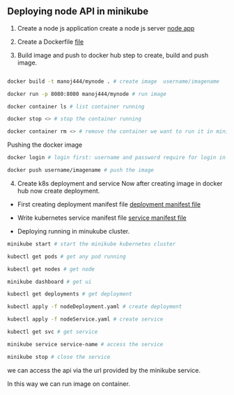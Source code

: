 ## Deploying node API in minikube

1. Create a node js application
create a node js server
[node app](./backend/index.js)

2. Create a Dockerfile
[file](./backend/Dockerfile)

3. Build image and push to docker hub
step to create, build and push image.
```bash

docker build -t manoj444/mynode . # create image  username/imagename

docker run -p 8080:8080 manoj444/mynode # run image

docker container ls # list container running

docker stop <> # stop the container running

docker container rm <> # remove the container we want to run it in minikube single node cluster
```

Pushing the docker image
```bash
docker login # login first: username and password require for login in docker.

docker push username/imagename # push the image
```

4. Create k8s deployment and service
Now after creating image in docker hub now create deployment.

- First creating deployment manifest file
[deployment manifest file](./Deployment/nodeDeployment.yaml)

- Write kubernetes service manifest file
[service manifest file](./Deployment/nodeService.yaml)

- Deploying
running in minukube cluster.

```bash
minikube start # start the minikube kubernetes cluster

kubectl get pods # get any pod running

kubectl get nodes # get node

minikube dashboard # get ui

kubectl get deployments # get deployment

kubectl apply -f nodeDeployment.yaml # create deployment

kubectl apply -f nodeService.yaml # create service

kubectl get svc # get service

minikube service service-name # access the service

minikube stop # close the service

```
we can access the api via the url provided by the minikube service.

In this way we can run image on container.